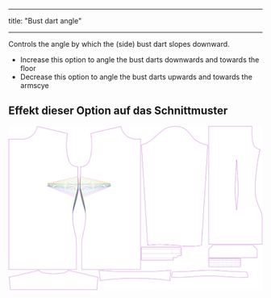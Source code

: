 - - -
title: "Bust dart angle"
- - -

Controls the angle by which the (side) bust dart slopes downward.

- Increase this option to angle the bust darts downwards and towards the floor
- Decrease this option to angle the bust darts upwards and towards the armscye

## Effekt dieser Option auf das Schnittmuster

![This image shows the effect of this option by superimposing several variants that have a different value for this option](simone_bustdartangle_sample.svg "Effect of this option on the pattern")
